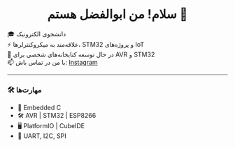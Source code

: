 <h1 align="center">سلام! من ابوالفضل هستم 👋</h1>

🎓 دانشجوی الکترونیک  
⚡ علاقه‌مند به میکروکنترلرها، STM32 و پروژه‌های IoT  
🌱 در حال توسعه کتابخانه‌های شخصی برای AVR و STM32  
📫 با من در تماس باش: [Instagram](https://instagram.com/your_username)

---

### 🛠 مهارت‌ها

- 🔌 Embedded C
- 🛠 AVR | STM32 | ESP8266
- 🖥 PlatformIO | CubeIDE
- 📡 UART, I2C, SPI

